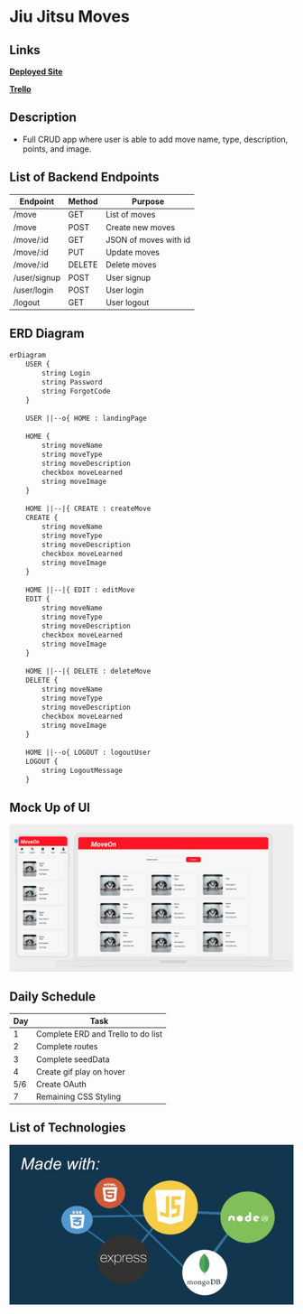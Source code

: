 # **Jiu Jitsu Moves**

## Links
[**Deployed Site**](https://move-matrix.onrender.com)

[**Trello**](https://trello.com/b/mGwJpfU6/moveon)


## Description
- Full CRUD app where user is able to add move name, type, description, points, and image.


## List of Backend Endpoints
|Endpoint|Method|Purpose|
|--------|------|--------|
|/move|GET|List of moves|
|/move|POST|Create new moves|
|/move/:id|GET|JSON of moves with id|
|/move/:id|PUT|Update moves|
|/move/:id|DELETE|Delete moves|
|/user/signup|POST|User signup|
|/user/login|POST|User login|
|/logout|GET|User logout|

## ERD Diagram
``` mermaid
erDiagram
    USER {
        string Login
        string Password
        string ForgotCode
    }

    USER ||--o{ HOME : landingPage

    HOME {
        string moveName
        string moveType
        string moveDescription
        checkbox moveLearned
        string moveImage
    }

    HOME ||--|{ CREATE : createMove
    CREATE {
        string moveName
        string moveType
        string moveDescription
        checkbox moveLearned
        string moveImage
    }

    HOME ||--|{ EDIT : editMove
    EDIT {
        string moveName
        string moveType
        string moveDescription
        checkbox moveLearned
        string moveImage
    }

    HOME ||--|{ DELETE : deleteMove
    DELETE {
        string moveName
        string moveType
        string moveDescription
        checkbox moveLearned
        string moveImage
    }

    HOME ||--o{ LOGOUT : logoutUser
    LOGOUT {
        string LogoutMessage
    }
```


## Mock Up of UI
![Desktop View](/mockupofUI.jpeg)

## Daily Schedule
|Day|Task|
|---|----|
|1|Complete ERD and Trello to do list|
|2|Complete routes|
|3|Complete seedData|
|4|Create gif play on hover|
|5/6|Create OAuth|
|7|Remaining CSS Styling|

## List of Technologies
![Example Image](/p2.jpg)
